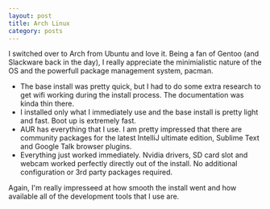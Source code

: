 ```yaml
---
layout: post
title: Arch Linux
category: posts
---
```


I switched over to Arch from Ubuntu and love it. Being a fan of Gentoo (and Slackware back in the day), I really appreciate the minimialistic nature of the OS and the powerfull package management system, pacman.

* The base install was pretty quick, but I had to do some extra research to get wifi working during the install process. The documentation was kinda thin there.
* I installed only what I immediately use and the base install is pretty light and fast. Boot up is extremely fast.
* AUR has everything that I use. I am pretty impressed that there are community packages for the latest IntelliJ ultimate edition, Sublime Text and Google Talk browser plugins.
* Everything just worked immediately. Nvidia drivers, SD card slot and webcam worked perfectly directly out of the install. No additional configuration or 3rd party packages required.

Again, I'm really impresseed at how smooth the install went and how available all of the development tools that I use are.
